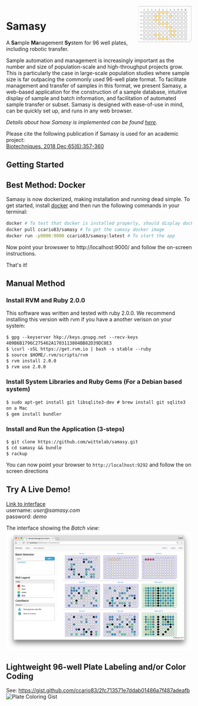 <img align="right" height="100" src="logo.png">

# Samasy
A **Sa**mple **Ma**nagement **Sy**stem for 96 well plates, including robotic transfer.

Sample automation and management is increasingly important as the number and size of population-scale and high-throughput projects grow. This is particularly the case in large-scale population studies where sample size is far outpacing the commonly used 96-well plate format. To facilitate management and transfer of samples in this format, we present Samasy, a web-based application for the construction of a sample database, intuitive display of sample and batch information, and facilitation of automated sample transfer or subset. Samasy is designed with ease-of-use in mind, can be quickly set up, and runs in any web browser. 

*Details about how Samasy is implemented can be found [here](IMPLEMENTATION.md).*  

Please cite the following publication if Samasy is used for an academic project:  
[Biotechniques. 2018 Dec;65(6):357-360](https://www.ncbi.nlm.nih.gov/pubmed/30477330)

## Getting Started 

## Best Method: Docker

Samasy is now dockerized, making installation and running dead simple. To get started, install [docker](https://www.docker.com/) and then run the following commands in your terminal:  
```bash
docker # To test that docker is installed properly, should display docker usage and commands
docker pull ccario83/samasy # To get the samasy docker image
docker run -p9000:9000 ccario83/samasy:latest # To start the app
```
Now point your browswer to http://localhost:9000/ and follow the on-screen instructions.

That's it!

## Manual Method
### Install RVM and Ruby 2.0.0
  This software was written and tested with ruby 2.0.0. We recommend installing this version with rvm if you have a another verison on your system:
  ```
  $ gpg --keyserver hkp://keys.gnupg.net --recv-keys 409B6B1796C275462A1703113804BB82D39DC0E3
  $ \curl -sSL https://get.rvm.io | bash -s stable --ruby
  $ source $HOME/.rvm/scripts/rvm
  $ rvm install 2.0.0
  $ rvm use 2.0.0
  ```
### Install System Libraries and Ruby Gems (For a Debian based system)
  ```
  $ sudo apt-get install git libsqlite3-dev # brew install git sqlite3 on a Mac
  $ gem install bundler
  ```

### Install and Run the Application (3-steps)
  ```
  $ git clone https://github.com/wittelab/samasy.git
  $ cd samasy && bundle
  $ rackup
  ```
  You can now point your browser to ```http://localhost:9292``` and follow the on screen directions
  
  
## Try A Live Demo!
[Link to interface](http://34.94.21.69:9000/)  
username: _user@samasy.com_  
password: _demo_  
  
  
The interface showing the *Batch view*:
![Image of Interface](interface.png)

## Lightweight 96-well Plate Labeling and/or Color Coding
See: https://gist.github.com/ccario83/2fc713571e7ddab01486a7f487adeafb  
![Plate Coloring Gist]()
